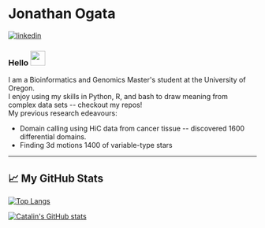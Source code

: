 # Jonathan Ogata

[![linkedin](https://img.shields.io/badge/LinkedIn-0077B5?style=for-the-badge&logo=linkedin&logoColor=white)](https://www.linkedin.com/in/jonathan-ogata/)


### Hello <img src="https://raw.githubusercontent.com/MartinHeinz/MartinHeinz/master/wave.gif" width="30px">

I am a Bioinformatics and Genomics Master's student at the University of Oregon. \
I enjoy using my skills in Python, R, and bash to draw meaning from complex data sets -- checkout my repos! \
My previous research edeavours: 

* Domain calling using HiC data from cancer tissue -- discovered 1600 differential domains.
* Finding 3d motions 1400 of variable-type stars

---

## &#x1f4c8; My GitHub Stats

[![Top Langs](https://github-readme-stats.vercel.app/api/top-langs/?username=The-Hungry-Caterpillar&hide=java,html,css&theme=dracula)](https://github.com/anuraghazra/github-readme-stats)

[![Catalin's GitHub stats](https://github-readme-stats.vercel.app/api?username=The-Hungry-Caterpillar&theme=dracula)](https://github.com/anuraghazra/github-readme-stats)
